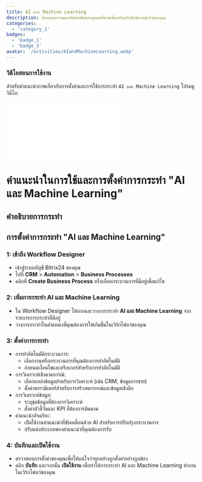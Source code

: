 ```yaml
---
title: AI และ Machine Learning
description: ค้นหาและรวมแอปพลิเคชันของบุคคลที่สามเพื่อเสริมประสิทธิภาพธุรกิจของคุณ
categories: 
  - 'category_1'
badges: 
  - 'badge_1'
  - 'badge_3'
avatar: '/activities/AIandMachineLearning.webp'
---
```

### วิดีโอสอนการใช้งาน

สำหรับคำแนะนำภาพเกี่ยวกับการตั้งค่าและการใช้การกระทำ `AI และ Machine Learning` โปรดดูวิดีโอ:

<iframe
  class="aspect-video w-full my-6 rounded shadow-md"
  src="//www.youtube.com/embed/OyzJd8BcTfY?feature=oembed&rel=0"
  frameborder="0"
  allow="accelerometer; autoplay; encrypted-media; gyroscope"
  allowfullscreen>
</iframe>

# คำแนะนำในการใช้และการตั้งค่าการกระทำ "AI และ Machine Learning"

## คำอธิบายการกระทำ

## **การตั้งค่าการกระทำ "AI และ Machine Learning"**

### 1: เข้าถึง Workflow Designer
- เข้าสู่ระบบบัญชี Bitrix24 ของคุณ
- ไปที่ **CRM** > **Automation** > **Business Processes**
- คลิกที่ **Create Business Process** หรือเลือกกระบวนการที่มีอยู่เพื่อแก้ไข

### 2: เพิ่มการกระทำ AI และ Machine Learning
- ใน Workflow Designer ให้ลากและวางการกระทำ **AI และ Machine Learning** จากรายการการกระทำที่มีอยู่
- วางการกระทำในตำแหน่งที่คุณต้องการให้เกิดขึ้นในเวิร์กโฟลว์ของคุณ

### 3: ตั้งค่าการกระทำ
- การทำอัตโนมัติกระบวนการ:
  - เลือกงานหรือกระบวนการที่คุณต้องการทำอัตโนมัติ
  - กำหนดเงื่อนไขและทริกเกอร์สำหรับการทำอัตโนมัติ
- การวิเคราะห์เชิงคาดการณ์:
  - เลือกแหล่งข้อมูลสำหรับการวิเคราะห์ (เช่น CRM, ข้อมูลการขาย)
  - ตั้งค่าพารามิเตอร์สำหรับการสร้างพยากรณ์และข้อมูลเชิงลึก
- การวิเคราะห์ข้อมูล:
  - ระบุชุดข้อมูลที่ต้องการวิเคราะห์
  - ตั้งค่าตัวชี้วัดและ KPI ที่ต้องการติดตาม
- คำแนะนำอัจฉริยะ:
  - เปิดใช้งานคำแนะนำที่ขับเคลื่อนด้วย AI สำหรับการปรับปรุงกระบวนการ
  - ปรับแต่งประเภทของคำแนะนำที่คุณต้องการรับ

### 4: บันทึกและเปิดใช้งาน
- ตรวจสอบการตั้งค่าของคุณเพื่อให้แน่ใจว่าทุกอย่างถูกตั้งค่าอย่างถูกต้อง
- คลิก **บันทึก** และจากนั้น **เปิดใช้งาน** เพื่อทำให้การกระทำ AI และ Machine Learning ทำงานในเวิร์กโฟลว์ของคุณ